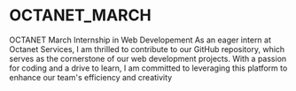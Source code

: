 # OCTANET_MARCH
OCTANET March Internship in Web Developement
As an eager intern at Octanet Services, I am thrilled to contribute to our GitHub repository, which serves as the cornerstone of our web development projects. With a passion for coding and a drive to learn, I am committed to leveraging this platform to enhance our team's efficiency and creativity

